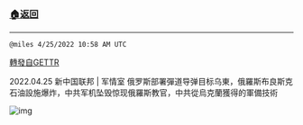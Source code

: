 ###  [:house:返回](README.md)
---


`@miles 4/25/2022 10:58 AM UTC`

[轉發自GETTR](https://gettr.com/post/p1707t7bb48)

2022.04.25  新中国联邦 | 军情室  俄罗斯部署彈道导弹目标乌東，俄羅斯布良斯克石油設施爆炸，中共军机坠毁惊现俄羅斯教官，中共從烏克蘭獲得的軍備技術

![img](https://media.gettr.com/group48/origin/2022/04/25/10/0e1fb22b-a918-2a69-0067-b6ac76382fab/6383d6c383a688bc0ce747d8282e44b3.jpeg)
